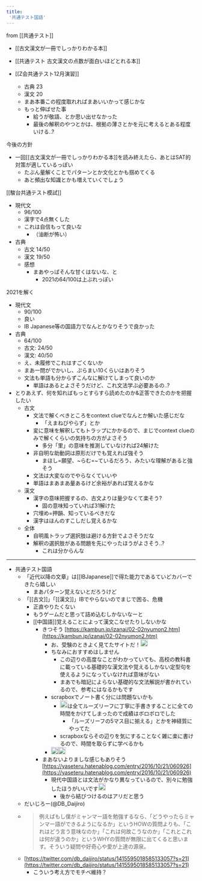 ```yaml
---
title:
 '共通テスト国語'
---
```


from [[共通テスト]]

- [[古文漢文が一冊でしっかりわかる本]]
- [[共通テスト 古文漢文の点数が面白いほどとれる本]]

- [[Z会共通テスト12月演習]]
    - 古典 23
    - 漢文 20
    - まあ本番この程度取れればまあいいかって感じかな
    - もっと伸ばせた事
        - 給うが敬語、とか思い出せなかった
        - 最後の解釈のやつとかは、根拠の薄さとかを元に考えるとある程度いける..?


今後の方針
- 一回[[古文漢文が一冊でしっかりわかる本]]を読み終えたら、あとはSAT的対策が適しているっぽい
    - たぶん量解くことでパターンとか文化とかも掴めてくる
    - あと頻出な知識とかも増えていくでしょう


[[駿台共通テスト模試]]
- 現代文
    - 96/100
    - 漢字で4点無くした
    - これは自信もって良いな
        - （油断が怖い）
- 古典
    - 古文 14/50
    - 漢文 19/50
    - 感想
        - まあやっぱそんな甘くはないな、と
            - 2021の64/100は上ぶれっぽい

2021を解く
- 現代文
    - 90/100
    - 良い
    - IB Japanese等の国語力でなんとかなりそうで良かった
- 古典
    - 64/100
    - 古文: 24/50
    - 漢文: 40/50
    - え、未履修でこれはすごくないか
    - まあ一問がでかいし、ぷらまい10くらいはありそう
    - 文法も単語も分からずこんなに解けてしまって良いのか
        - 単語はあるとよさそうだけど、これ文法学ぶ必要あるの..?
- とりあえず、何を知ればもっとすらすら読めたのか&正答できたのかを把握したい
    - 古文
        - 文法で解くべきところをcontext clueでなんとか解いた感じだな
            - 「えまねびやらず」とか
        - 変に意味を解釈してもトラップにかかるので、まじでcontext clueのみで解くくらいの気持ちの方がよさそう
            - 多分「里」の意味を推測していなければ24解けた
        - 非自明な助動詞は原形だけでも覚えれば強そう
            - まほし=願望、~らむ=~ているだろう、みたいな理解があると強そう
        - 文法は大変なのでやらなくていいや
        - 単語はまあまあ量あるけど余裕があれば覚えるかな
    - 漢文
        - 漢字の意味把握するの、古文よりは量少なくて楽そう?
            - 固の意味知っていれば31解けた
        - 穴埋め=押韻、知っているべきだな
        - 漢字はほんのすこしだし覚えるかな
    - 全体
        - 自明風トラップ選択肢は避ける方針でよさそうだな
        - 解釈の選択肢がある問題を先にやったほうがよさそう..?
            - これは分からんな

---
- 共通テスト国語
    - 「近代以降の文章」は[[IBJapanese]]で得た能力であるていどカバーできたら嬉しい
        - まあパターン覚えないとだろうけど
    - 「[[古文]]」「[[漢文]]」IBでやらないのでまじで困る、危機
        - 正直やりたくない
        - もうゲームだと思って詰め込むしかないなーと
        - [[中国語]]覚えることによって漢文こなせたりしないかな
            - きつそう [https://kambun.jp/izanai/02-02nyumon2.htm](https://kambun.jp/izanai/02-02nyumon2.htm)
                - お、受験のときよく見てたサイトだ！<img src='https://scrapbox.io/api/pages/blu3mo-public/takker/icon' alt='takker.icon' height="19.5"/>
                - ちなみにおすすめはしません
                    - この辺りの高度なことがわかっていても、高校の教科書に載っている基礎的な漢文法や覚えるしかない定型句を使えるようになっていなければ意味がない
                    - まあでも暗記によらない基礎的な文法解説が書かれているので、参考にはなるかもです
                - scrapboxでノート書く分には問題ないかも
                    - <img src='https://scrapbox.io/api/pages/blu3mo-public/takker/icon' alt='takker.icon' height="19.5"/>は全てルーズリーフに丁寧に手書きすることに全ての時間をかけてしまったので成績はボロボロでした
                        - 「ルーズリーフの5マス目に揃える」とかを神経質にやってた
                    - scrapboxならその辺りを気にすることなく雑に楽に書けるので、時間を取らずに学べるかも
                - <img src='https://scrapbox.io/api/pages/icons/なるほど/icon' alt='/icons/なるほど.icon' height="19.5"/><img src='https://scrapbox.io/api/pages/blu3mo-public/blu3mo/icon' alt='blu3mo.icon' height="19.5"/>
            - まあないよりましな感じもありそう [https://yaseteru.hatenablog.com/entry/2016/10/21/060926](https://yaseteru.hatenablog.com/entry/2016/10/21/060926)
                - 現代中国語とは文法がかなり異なっているので、別々に勉強したほうがいいです<img src='https://scrapbox.io/api/pages/blu3mo-public/takker/icon' alt='takker.icon' height="19.5"/>
                    - 後から結びつけるのはアリだと思う
    - だいじろー(@DB_Daijiro)
    - > 例えばもし僕がミャンマー語を勉強するなら、「どうやったらミャンマー語ができるようになるか」というHOWの質問よりも、「これはどう言う意味なのか」「これは何故こうなのか」「これとこれは何が違うのか」というWHYの質問が無限に出てくると思います。そういう疑問や好奇心や愛が上達の源泉。
    - [https://twitter.com/db_daijiro/status/1415595018585133057?s=21](https://twitter.com/db_daijiro/status/1415595018585133057?s=21)
        - こういう考え方でモチベ維持？
